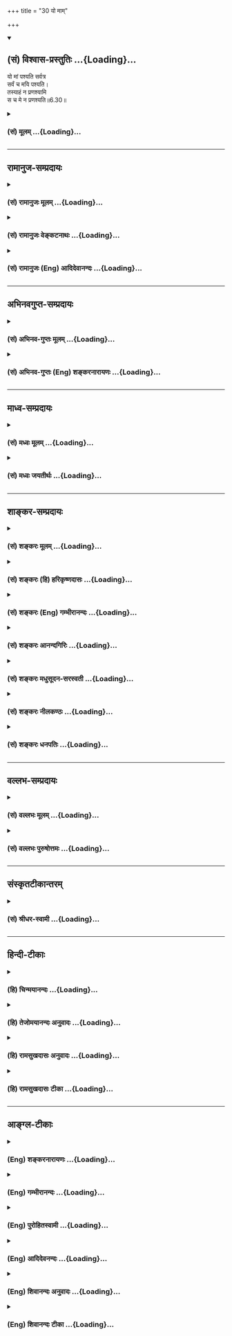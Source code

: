 +++
title = "30 यो माम्"

+++
<div class="js_include" newlevelforh1="2" title="(सं) विश्वास-प्रस्तुतिः" unfilled url="/mahAbhAratam/shlokashaH/06-bhIShma-parva/03-bhagavad-gItA-parva/saMskRtam/vishvAsa-prastutiH/06_Atma-saMyama-yogaH_a/30_yo_mAm.md">
<details open><summary><h2>(सं) विश्वास-प्रस्तुतिः ...{Loading}...</h2></summary>

यो मां पश्यति सर्वत्र  
सर्वं च मयि पश्यति।  
तस्याहं न प्रणश्यामि  
स च मे न प्रणश्यति॥6.30॥
</details>
</div>
<div class="js_include collapsed" newlevelforh1="3" title="(सं) मूलम्" unfilled url="/mahAbhAratam/shlokashaH/06-bhIShma-parva/03-bhagavad-gItA-parva/saMskRtam/mUlam/06_Atma-saMyama-yogaH_a/30_yo_mAm.md">
<details><summary><h3>(सं) मूलम् ...{Loading}...</h3></summary>

यो मां पश्यति सर्वत्र सर्वं च मयि पश्यति।  
तस्याहं न प्रणश्यामि स च मे न प्रणश्यति।।6.30।।
</details>
</div>


_________________
## रामानुज-सम्प्रदायः
<div class="js_include collapsed" newlevelforh1="3" title="(सं) रामानुजः मूलम्" unfilled url="/mahAbhAratam/shlokashaH/06-bhIShma-parva/03-bhagavad-gItA-parva/saMskRtam/rAmAnujaH/mUlam/06_Atma-saMyama-yogaH_a/30_yo_mAm.md">
<details><summary><h3>(सं) रामानुजः मूलम् ...{Loading}...</h3></summary>

।।6.30।। ततो विपाकदशाम् आपन्नो मम साधर्म्यम् उपागतःनिरञ्जनः परमं
साम्यमुपैति (मु॰ उ॰ 3।1।3) इत्युच्यमानं सर्वस्य आत्मवस्तुनो
विधूतपुण्यपापस्य स्वरूपेण अवस्थितस्य मत्साम्यं पश्यन् **यः सर्वत्र**
आत्मवस्तुनि **मां पश्यति सर्वम्** आत्मवस्तु **च मयि पश्यति**
अन्योन्यसाम्याद् अन्यतरदर्शनेन अन्यतरद् अपि ईदृशम् इति पश्यति **तस्य**
स्वात्मस्वरूपं पश्यतः **अहं** तत्साम्यात् **न प्रणश्यामि** न अदर्शनम्
उपयामि मम अपि मां पश्यतः मत्साम्यात् स्वात्मानं मत्समम् अवलोकयन् **स** न
अदर्शनम् उपयाति। ततो विपाकदशाम् आह

</details>
</div>
<div class="js_include collapsed" newlevelforh1="3" title="(सं) रामानुजः वेङ्कटनाथः" unfilled url="/mahAbhAratam/shlokashaH/06-bhIShma-parva/03-bhagavad-gItA-parva/saMskRtam/rAmAnujaH/venkaTanAthaH/06_Atma-saMyama-yogaH_a/30_yo_mAm.md">
<details><summary><h3>(सं) रामानुजः वेङ्कटनाथः ...{Loading}...</h3></summary>

6.3031 इति विशेषनिर्देशायुक्ते श्लोकद्वये प्रतिपादयितुमुचितत्वात्अस्य
परमात्मविषयत्वेयो माम् इति श्लोकद्वयेन मात्रया पौनरुक्त्यं च
स्यात्। योऽयं योगः 6।33 इत्येतदनुवादे च साम्यमात्रमेवोच्यते न तु
परस्पराधाराधेयभावः। प्रागपिविद्याविनय 5।18 इत्यादौ साम्यमात्रमेवोक्तम्।
अतोऽत्र जीवानां परस्परसाम्यमेव विवक्षितमिति।  
  
।।6.30।। एवं देवमनुष्यादिप्रकृतिपरिणामविशेषरूपभेदनिरसने
ज्ञानद्रव्यतयैकरूपत्वानुसन्धानमुक्तम् अथ तस्यैव
देवादिभेदहेतुभूतपुण्यपापतारतम्यविधूननेन परमात्मना
परमसाम्यानुसन्धानमुच्यते यो मां इति। अस्यापि श्लोकस्य साम्यविषयत्वे
हेतुः प्रागेवोक्तः। ततोऽपि विपाकदशापन्नः प्रथमदशातोऽधिकां विपाकदशां
प्राप्त इत्यर्थः। जीवात्मनां परमात्मनश्च साधर्म्यं स्मारयति मम
साधर्म्यमिति। उपागतः बुद्ध्या प्राप्त इत्यर्थः। नह्यसाविदानीं मुक्तः
पुण्यपापविधूननेन साम्यप्रतिपादनाय निरञ्जनः इति श्रुतिरुपात्ता। तदा
विद्वान् पुण्यपापे विधूय निरञ्जनः परमं साम्यमुपैति मुं.उ.3।1।3 इति हि
सायो मां पश्यति इत्यनुवादः तत्सिद्धौ हि भवति। सा कुतः इति शङ्कायां
साम्यं तावदुपात्तश्रुत्यादिसिद्धम्। तदनुसन्धानं च विहितम् ततश्च
तदनुवादोऽप्युपपन्न इति ज्ञापनायमत्साम्यं पश्यन् यः सर्वत्रात्मवस्तुनि
मां पश्यतीत्यवान्तरवचनव्यक्तिभेदो दर्शितः। परमात्मनः सर्वव्यापितया
सर्वेषां परमात्मनिष्ठतया च प्रतीतिर्ह्यत्र स्वरसतो जायते तच्चात्र
प्रकरणादिवशादनुचितम्। ततश्च साम्यदर्शनमेव विवक्षितमिति वाच्यम्
तदप्ययुक्तम् स्वात्मानुसन्धानस्वरूपयोगविपाके परमात्मनोन्येषां च
स्फुरणाभावादिति पूर्ववच्छङ्कायामाह अन्योन्येति। अन्यतरर्शनेनान्यतरदपीति
एकव्यक्तिदर्शनेन व्यक्त्यन्तरमपीत्यर्थः। तस्याहं इत्यादौ न
तावत्प्रध्वंसनिषेधः क्रियते नित्यतया
बहुप्रमाणप्रतिपादितयोर्जीवेश्वरयोरिदानीमनित्यत्वशङ्काभावात्तस्य न
प्रणश्यामि इत्यादिपरस्परप्रतियोगिनिर्देशानुपपत्तेश्च। न हि किञ्चिदपि
वस्तु किञ्चित्प्रत्यनष्टं किञ्चित्प्रति च नष्टं भवति। अतोऽसावदर्शनविषय
एवात्र नाशशब्दः। नशिधातोश्च अदर्शनार्थत्वं धातुपाठपठितम्। ततश्च न
प्रणश्यामीति कोऽर्थः नाशदर्शनमुपयामीति तदेतद्दर्शयति तस्येत्यादिना।
तादृशत्वानुसन्धानस्याभावो निषिध्यत इति भावः। स च मे न प्रणश्यति
इत्येतद्दृष्टान्तार्थं साम्यस्य सर्वज्ञबुद्धिविषयतया प्रामाणिकत्वार्थं
पूर्ववच्छङ्कापरिहारार्थं चेत्यभिप्रायेणाह ममापीति। सर्वसाक्षात्कारिणोऽपि
मम स्वरूपानुसन्धानांशेऽपि तत्साम्यात्तत्स्वरूपमप्यनुसंहितं भवति
हीत्यर्थः। स इत्यनेन तदवस्थस्य मुक्तप्रायत्वं विवक्षितमिति व्यञ्जयितुमाह
मत्साम्यात्स्यात्मानं मत्सममवलोकयन्निति।  
  

</details>
</div>
<div class="js_include collapsed" newlevelforh1="3" title="(सं) रामानुजः (Eng) आदिदेवानन्दः" unfilled url="/mahAbhAratam/shlokashaH/06-bhIShma-parva/03-bhagavad-gItA-parva/saMskRtam/rAmAnujaH/english/AdidevAnandaH/06_Atma-saMyama-yogaH_a/30_yo_mAm.md">
<details><summary><h3>(सं) रामानुजः (Eng) आदिदेवानन्दः ...{Loading}...</h3></summary>

6.30 (ii) He who, having reached the highest stage of maturity, views similarity of nature with Me, i.e., sees similarity of all selves to Myself when They are freed from good and evil and when they remain in Their own essence, as declared in the Sruti, 'Stainless he attains supreme degree of eality' (Mun. U., 3.1.3); and 'sees Me in all selves and sees all selves in Me.' That is, on viewing one of Them (selves),
one views another also to be the same, because of their similarity to one another. To him who perceives the nature of his own self, I am not lost on account of My similarity to him i.e., I do not become invisible to him. He (the Yogin) viewing his own self as similar to Me, always remains within My sight when I am viewing Myself, because of similarity of his self with Me. Sri Krsna describes a still more mature steps (of Yoga):

</details>
</div>


_________________
## अभिनवगुप्त-सम्प्रदायः
<div class="js_include collapsed" newlevelforh1="3" title="(सं) अभिनव-गुप्तः मूलम्" unfilled url="/mahAbhAratam/shlokashaH/06-bhIShma-parva/03-bhagavad-gItA-parva/saMskRtam/abhinava-guptaH/mUlam/06_Atma-saMyama-yogaH_a/30_yo_mAm.md">
<details><summary><h3>(सं) अभिनव-गुप्तः मूलम् ...{Loading}...</h3></summary>

।।6.30।। एष एवार्थः स्पष्टीक्रियते +++(K omits this sentence )+++ यो मामिति।
प्रणाशः अकार्यकारित्वात् +++(S कारकत्वात्)+++। तथाहि परमात्मनः सर्वगतं रूपं यो
न पश्यति तस्य परमात्मा पलायितः स्वरूपप्रकटीकाराभावात्। यच्चेदं +++(N
यश्चेदम्)+++ वस्तुजातं तत् तद्भासनात्मनि परमात्मनि +++(omits परमात्मनि)+++
निर्विष्टं भाति +++(SK विनिविष्टं भाति ( K भवति)+++ तथाविधं यो न पश्यति स
परमात्मस्वरूपात् प्रणष्टः तद्व्यतिरेके सति अनिर्भासनात्। यस्तु सर्वगतं
मां पश्यति तस्याहं न प्रणष्टः स्वरूपेण भासनात्। भावांश्च मयि पश्यति तत्
तेषां भासनोपपत्तौ द्रष्टृतायां परिपूर्णायां स न प्रणष्टः परमात्मनः।

</details>
</div>
<div class="js_include collapsed" newlevelforh1="3" title="(सं) अभिनव-गुप्तः (Eng) शङ्करनारायणः" unfilled url="/mahAbhAratam/shlokashaH/06-bhIShma-parva/03-bhagavad-gItA-parva/saMskRtam/abhinava-guptaH/english/shankaranArAyaNaH/06_Atma-saMyama-yogaH_a/30_yo_mAm.md">
<details><summary><h3>(सं) अभिनव-गुप्तः (Eng) शङ्करनारायणः ...{Loading}...</h3></summary>

6.30 Yo Mam etc. Loss : i.e., on account of serving no purpose \[on the
part of a thing\]. For example : He who does not see the all-pervasive
nature of the Supreme Self, from him the Supreme Self has fled away,
because It does not reveal Its own nature. Further, this aggregate of
objects, which is being perceived, remains settled down in the Supreme
Self, which is the very nature of their illumination (being known). Now,
whosoever fails to veiw the object as such, he gets lost from the naute
of that Supreme Self. For, nothing shines without It. On the other hand,
he who finds Me (the Supreme Consciousness) as immanent in all - for him
I am not lost; because I appear \[to him\] in my own nature. \[Again\],
when he perceives objects in Me-when his perceiverhood is complete on
account of the possibility of illumination and manifestation of these
objects due to This - then he is not lost for the Supreme Self.

</details>
</div>


_________________
## माध्व-सम्प्रदायः
<div class="js_include collapsed" newlevelforh1="3" title="(सं) मध्वः मूलम्" unfilled url="/mahAbhAratam/shlokashaH/06-bhIShma-parva/03-bhagavad-gItA-parva/saMskRtam/madhvaH/mUlam/06_Atma-saMyama-yogaH_a/30_yo_mAm.md">
<details><summary><h3>(सं) मध्वः मूलम् ...{Loading}...</h3></summary>

।।6.30।। फलमाह यो मामिति। तस्याहं न प्रणश्यामीति सर्वदा योगक्षेमवहः
स्यामित्यर्थः। स च मे न प्रणश्यति सर्वदा मद्भक्तो भवति। सत्यपि
स्वामिन्यरक्षत्यनाथः एवं भृत्येऽप्यभजत्यभृत्य इति हि प्रसिद्धिः। उक्तं
चसर्वदा सर्वभूतेषु समं मां यः प्रपश्यति। अचला तस्य भक्तिः
स्याद्योगक्षेमं वहाम्यहम् (৷৷.वहोऽस्म्यम्) इति गारुडे।

</details>
</div>
<div class="js_include collapsed" newlevelforh1="3" title="(सं) मध्वः जयतीर्थः" unfilled url="/mahAbhAratam/shlokashaH/06-bhIShma-parva/03-bhagavad-gItA-parva/saMskRtam/madhvaH/jayatIrthaH/06_Atma-saMyama-yogaH_a/30_yo_mAm.md">
<details><summary><h3>(सं) मध्वः जयतीर्थः ...{Loading}...</h3></summary>

।।6.30।। किञ्चैतदर्थानुवादेन फलप्रतिपादकं उत्तरवाक्यमप्यस्य भगवद्विषयत्वं
ज्ञापयतीति भावेनाह **फलमि**ति। अस्य ध्यान विशेषस्येति शेषः। ननु
भगवांस्तद्ध्यायी च सर्वान्प्रति नित्यौ तत्कथमेतत् इत्यत आह **तस्ये**ति।
कथमयमर्थो लभ्यते इत्यत आह **सत्यपी**ति। अविद्यमाननाथोऽयमिति भृत्ये
प्रसिद्धिः एवं सत्यपि भृत्येऽभजत्यविद्यमानभृत्योऽयमिति स्वामिनि
प्रसिद्धिः। एतदुक्तं भवतिविद्यमानस्यापि
स्वयोग्यव्यापाराकरणसादृश्यादुपचारेणाविद्यमानता। प्रकृते तु
तथात्वाभावात्न प्रणश्यामि इत्यादिरूढोपचारश्चायम्। अतो न
प्रयोजनान्वेषणमिति। अत्र पुराणसम्मतिमाह **उक्तं चे**ति।

</details>
</div>


_________________
## शाङ्कर-सम्प्रदायः
<div class="js_include collapsed" newlevelforh1="3" title="(सं) शङ्करः मूलम्" unfilled url="/mahAbhAratam/shlokashaH/06-bhIShma-parva/03-bhagavad-gItA-parva/saMskRtam/shankaraH/mUlam/06_Atma-saMyama-yogaH_a/30_yo_mAm.md">
<details><summary><h3>(सं) शङ्करः मूलम् ...{Loading}...</h3></summary>

।।6.30।। **यो मां पश्यति** वासुदेवं सर्वस्य आत्मानं **सर्वत्र** सर्वेषु
भूतेषु **सर्वं च** ब्रह्मादिभूतजातं **मयि** सर्वात्मनि **पश्यति तस्य**
एवं आत्मैकत्वदर्शिनः अहम् ईश्वरो न **प्रणश्यामि** न परोक्षतां गमिष्यामि।
**स च मे न प्रणश्यति** स च विद्वान् मम वासुदेवस्य न प्रणश्यति न परोक्षो
भवति तस्य च मम च एकात्मकत्वात् स्वात्मा हि नाम आत्मनः प्रिय एव भवति
यस्माच्च अहमेव सर्वात्मैकत्वदर्शी।। इत्येतत् पूर्वश्लोकार्थं
सम्यग्दर्शनमनूद्य तत्फलं मोक्षः अभिधीयते

</details>
</div>
<div class="js_include collapsed" newlevelforh1="3" title="(सं) शङ्करः (हि) हरिकृष्णदासः" unfilled url="/mahAbhAratam/shlokashaH/06-bhIShma-parva/03-bhagavad-gItA-parva/saMskRtam/shankaraH/hindI/harikRShNadAsaH/06_Atma-saMyama-yogaH_a/30_yo_mAm.md">
<details><summary><h3>(सं) शङ्करः (हि) हरिकृष्णदासः ...{Loading}...</h3></summary>

।।6.30।। इस आत्माकी एकताके दर्शनका फल कहा जाता है जो सबके आत्मा मुझ
वासुदेवको सब जगह अर्थात् सब भूतोंमें ( व्यापक ) देखता है और ब्रह्मा आदि
समस्त प्राणियोंको मुझ सर्वात्मा ( परमेश्वर ) में देखता है इस प्रकार
आत्माकी एकताको देखनेवाले उस ज्ञानीके लिये मैं ईश्वर कभी अदृश्य नहीं होता
अर्थात् कभी अप्रत्यक्ष नहीं होता और वह ज्ञानी भी कभी मुझ वासुदेवसे
अदृश्य परोक्ष नहीं होता क्योंकि उसका और मेरा स्वरूप एक ही है। निःसंदेह
अपना आत्मा अपना प्रिय ही होता है और जो सर्वात्मभावसे एकताको देखनेवाला है
वह मैं ही हूँ।

</details>
</div>
<div class="js_include collapsed" newlevelforh1="3" title="(सं) शङ्करः (Eng) गम्भीरानन्दः" unfilled url="/mahAbhAratam/shlokashaH/06-bhIShma-parva/03-bhagavad-gItA-parva/saMskRtam/shankaraH/english/gambhIrAnandaH/06_Atma-saMyama-yogaH_a/30_yo_mAm.md">
<details><summary><h3>(सं) शङ्करः (Eng) गम्भीरानन्दः ...{Loading}...</h3></summary>

6.30 Yah, one who; pasyati, sees; mam, Me, Vasudeva, who am the Self of
all; sarvatra, in all things; ca, and; sees sarvam, all things, all
created things, beginning from Brahma; mayi, in Me who am the Self of
all;-aham, I who am God; na pranasyami, do not go out; tasya,of his
vision-of one who has thus realized the unity of the Self; ca sah, and
he also; na pranasyati, is not lost; me, to My vision. That man of
realization does not get lost to Me, to Vasudeva, because of the
indentity between him and Me, for that which is called one's own Self is
surely dear to one, and since it is I alone who am the seer of the unity
of the Self in all.

</details>
</div>
<div class="js_include collapsed" newlevelforh1="3" title="(सं) शङ्करः आनन्दगिरिः" unfilled url="/mahAbhAratam/shlokashaH/06-bhIShma-parva/03-bhagavad-gItA-parva/saMskRtam/shankaraH/AnandagiriH/06_Atma-saMyama-yogaH_a/30_yo_mAm.md">
<details><summary><h3>(सं) शङ्करः आनन्दगिरिः ...{Loading}...</h3></summary>

।।6.30।। उक्तस्यैकत्वज्ञानस्य फलविकल्पत्वशङ्कां शिथिलयति **एतस्येति।**
तत्रैकत्वदर्शनमनुवदति **यो** **मामिति।** तत्फलमिदानीमुपन्यस्यति
**तस्येति।** ज्ञानानुवादभागं विभजते **यो मामिति।** तत्फलोक्तिभागं
व्याचष्टे **तस्यैवमिति।** अनेकत्वदर्शिनोऽपीश्वरो नित्यत्वान्न
प्रणश्यतीत्याशङ्क्याह **नेति।** अहं परमानन्दो न तं प्रति
परोक्षीभवामीत्यर्थः। स चेत्यादि व्याचष्टे **विद्वानिति।**
विद्वानिवाविद्वानपीश्वरस्य न नश्यतीत्याशङ्क्योक्तं **नेत्यादिना।**
अविदुषश्च स्वरूपेण सतोऽपि व्यवहितत्वादविद्यया नष्टप्रायतेत्यर्थः।
ईश्वरस्य विदुषस्च परस्परमपरोक्षत्वे हेतुमाह **तस्य चेति।** आत्मैकत्वेऽपि
कथं मिथोऽपरोक्षत्वं तत्राह **स्वात्मेति।** विद्वदीश्वरयोरेकत्वानुवादेन
विद्याफलं विवृणोति **यस्माच्चेति।** तस्मादेकत्वदर्शनार्थं प्रयतितव्यमिति
शेषः।

</details>
</div>
<div class="js_include collapsed" newlevelforh1="3" title="(सं) शङ्करः मधुसूदन-सरस्वती" unfilled url="/mahAbhAratam/shlokashaH/06-bhIShma-parva/03-bhagavad-gItA-parva/saMskRtam/shankaraH/madhusUdana-sarasvatI/06_Atma-saMyama-yogaH_a/30_yo_mAm.md">
<details><summary><h3>(सं) शङ्करः मधुसूदन-सरस्वती ...{Loading}...</h3></summary>

।।6.30।। एवं शुद्धं त्वंपदार्थं निरूप्य शुद्धं तत्पदार्थं निरूपयति यो
योगी मामीश्वरं तत्पदार्थमशेषप्रपञ्चकारणमायौपाधिकमुपाधिविवेकेन सर्वत्र
प्रपञ्चे सद्रूपेण स्फुरणरूपेण चानुस्यूतं सर्वोपाधिविनिर्मुक्तं
परमार्थसत्यमानन्दघनमनन्तं पश्यति योगजेन प्रत्यक्षेणापरोक्षीकरोति तथा
सर्वं च प्रपञ्चजातं मायया मय्यारोपितं मद्भिन्नतया मृषात्वेनैव पश्यति
तस्यैवंविवेकदर्शिनोऽहं तत्पदार्थों भगवान्न प्रणश्यामि ईश्वरः
कश्चिन्मद्भिन्नोऽस्तीति परोक्षज्ञानविषयो न भवामि किंतु
योगजापरोक्षज्ञानविषयो भवामि। यद्यपि वाक्यजापरोक्षज्ञानविषयत्वं
त्वंपदार्थाभेदेनैव तथापि केवलस्यापि तत्पदार्थस्य
योगजापरोक्षज्ञानविषयत्वमुपपद्यत एव। एवं योगजेन प्रत्यक्षेण
मामपरोक्षीकुर्वन् स च मे न प्रणश्यति परोक्षो न भवति। स्वात्मा हि मम स
विद्वानतिप्रियत्वात्सर्वदा मदपरोक्षज्ञानगोचरो भवतिये यथा मां प्रपद्यन्ते
तांस्तथैव भजाम्यहम् इत्युक्तेः। तथैव शरशय्यास्थभीष्मध्यानस्य युधिष्ठिरं
प्रति भगवतोक्तेः। अविद्वांस्तु स्वात्मानमपि सन्तं भगवन्तं न पश्यति अतो
भगवान् पश्यन्नपि तं न पश्यति। स एनमविदितो न भुनक्ति इति श्रुतेः।
विद्वांस्तु सदैव संनिहितो भगवतोऽनुग्रहभाजनमित्यर्थः।

</details>
</div>
<div class="js_include collapsed" newlevelforh1="3" title="(सं) शङ्करः नीलकण्ठः" unfilled url="/mahAbhAratam/shlokashaH/06-bhIShma-parva/03-bhagavad-gItA-parva/saMskRtam/shankaraH/nIlakaNThaH/06_Atma-saMyama-yogaH_a/30_yo_mAm.md">
<details><summary><h3>(सं) शङ्करः नीलकण्ठः ...{Loading}...</h3></summary>

।।6.30।। अस्यात्मैकत्वदर्शनस्यापि फलमाह **यो मामिति।** सर्वत्रास्मच्छब्दः
प्रत्यगात्मपरः। यो योगी आत्मानं सर्वत्र पश्यति सर्वं चात्मनि पश्यति तस्य
योगिनो ज्ञात आत्मा न प्रणश्यति अदर्शनं न गच्छति। ज्ञात आत्मा न
पुनस्तिरोभवति। सकृन्नष्टस्य मूलाज्ञानस्य बीजाभावेन
पुनरुदयासंभवादित्यर्थः। ननु कार्यकारणसंघाताभिमानिना
शुक्तिरूप्यवद्ब्रह्मण्यध्यस्तेन तदभिमानत्यागपूर्वकं ज्ञातं
स्वाधिष्ठानभूतं ब्रह्म मा तिरोधायि बुद्धेस्तत्त्वपक्षपातित्वात्
ब्रह्मदृष्ट्या तु मुक्तजीवस्य निरन्वयोच्छेदो भवतीत्याशङ्क्याह **स च मे न
प्रणश्यतीति।** स च विद्वान्मे मम न प्रणश्यति न तिरोभवति मदभिन्नत्वात्।
भवेदेतदेवं यदि जीवो मय्यध्यस्तो वा मम विकारो वा भवेत्तदा निरन्वयोच्छेदं
प्राप्नुयात्। अहमेव तु सः। तत्त्वमसिअहं ब्रह्मास्मिअयमात्मा ब्रह्म
इत्यादिशास्त्रात्। तस्माद्युक्तमुक्तं स च मे न प्रणश्यतीति।

</details>
</div>
<div class="js_include collapsed" newlevelforh1="3" title="(सं) शङ्करः धनपतिः" unfilled url="/mahAbhAratam/shlokashaH/06-bhIShma-parva/03-bhagavad-gItA-parva/saMskRtam/shankaraH/dhanapatiH/06_Atma-saMyama-yogaH_a/30_yo_mAm.md">
<details><summary><h3>(सं) शङ्करः धनपतिः ...{Loading}...</h3></summary>

।।6.30।। एकत्वदर्शनस्य फलमाह य इति। यो मां वासुदेवं प्रत्यगभिन्नं सर्वत्र
तस्मन्नधिष्ठानरुपं पश्यत्यपरोक्षीकरोति स सर्वं च ब्रह्मादिभूतजातं मयि
प्रत्यगभिन्ने वासुदेवे कल्पितं पश्यति तस्य ब्रह्मात्मैक्यसाक्षात्कारवतः।
अहं प्रत्यगभिन्नपरमात्मा न प्रणश्यामि अदृश्यः परोक्षो न भवामि। स च
विद्वानात्मैकत्वदर्शी मम प्रत्यगभिन्नस्य वासुदेवस्य न प्रणश्यति परोक्षो
न भवति। यद्यपि विद्वानिवाविद्वानपि ईश्वरस्य न प्रणश्यति
तथाप्यविदुशोऽविद्यया व्यवहितत्वात्परोक्षप्रायता। यत्तु एवं शुद्धं
त्वंपदार्थे निरुप्य शुद्धं तत्पदार्थं निरुपयति। यो योगी मामीश्वरं
तत्पदार्थ्रपञ्चकारणं मायोपाधिविवेकेन सर्वत्र प्रपञ्चे सद्रूपेण
स्फुरणरुपेण चानुस्यूतं सर्वोपाधिविनिर्मुक्तं परमार्थसत्यमानन्दघनमनन्तं
पश्यति योगजेन प्रत्यक्षेणापरोक्षीकरोति तथा सर्वप्रपञ्चजाते मायया
मय्योरोपितं मद्भिन्नतया मृषात्वेनैव पश्यति तस्यैव विवेकदर्शिनः अहं
तत्पदार्थो भगवान्न प्रणशयामि ईश्वरः कश्चिन्मदभिन्नोऽस्तीति
परोक्षज्ञानविषयो न भवामि कुंतु योगजापरोक्षज्ञानविषयो भवामि। यद्यपि
वाक्यजापरोक्षज्ञानविषयत्वं पदार्थाभेदेनैव तथापि केवलस्यापि तत्पदार्थस्य
योगजापरोक्षज्ञानविषयत्वमुपपद्यत एव। योगजेन प्रत्यक्षेण
मामपरोक्षीकुर्वन्स च मे न प्रणश्यति परोक्षो न भवति। स्वात्मा हि मम स
विद्वानिति प्रियत्वात्सर्वदा मदपरोक्षज्ञानगोचरो भवति। ये ता मां
प्रपद्यन्ते तांस्तथैव भजाम्यहम् इत्त्युक्तेरिति केचित्। तत्र
मूलतद्भाष्यस्वव्याख्यानविरुद्धापातनिकातं त्वौपनिषदं पुरुषं
पृच्छामिनावेदविन्मनुते तं बृहन्तम् इत्यादिश्रुतिविरुद्धा।
योगजाखण्डापरोक्षज्ञानकल्पना न नादर्तव्या। तस्यैत्यादेः संकोचकपदाद्यभावेन
कदाप्यहं तस्य परोक्षी न भवामीत्यर्थं विहाय कदाचित्समाध्यादिकारे
योगजप्रत्यक्षेणेति कल्पनाया अयोगाच्चेति दिक्।

</details>
</div>


_________________
## वल्लभ-सम्प्रदायः
<div class="js_include collapsed" newlevelforh1="3" title="(सं) वल्लभः मूलम्" unfilled url="/mahAbhAratam/shlokashaH/06-bhIShma-parva/03-bhagavad-gItA-parva/saMskRtam/vallabhaH/mUlam/06_Atma-saMyama-yogaH_a/30_yo_mAm.md">
<details><summary><h3>(सं) वल्लभः मूलम् ...{Loading}...</h3></summary>

।।6.29 6.30।। एतादृशस्य योगिनो ब्रह्मसुखाविर्भावो वामदेववत्सर्वात्मभावे
भवतीत्याह। गुह्यः असम्प्रज्ञातसमाधिर्द्विविधः अक्षरब्रह्मविषयको
भगवद्विषयकश्च तत्र पूर्वस्य फलमाह भगवान् सर्वभूतस्थमिति।
सर्वभूतस्थितमात्मानं पश्यति सर्वभूतानि च स्वात्मनि अवस्थानेन
कार्यकारणवस्त्वैक्यमर्शनेन वा पश्यति तथा चानन्दांशाविर्भावे
भगवदात्मकत्वेन तस्य व्यापकत्वं प्रकटीभवतीत्यर्थः। द्वितीयस्याह ततोऽपि
गुह्यतरम्। वासुदेवं मां योगजधर्मेण पश्यति सर्वभूतानि स्वं च
मय्यवस्थानेनाभेदेन च पश्यति ऐतदात्म्यमिदं सर्वं छा.उ.अ.6खं.816वासुदेवः
सर्वं 7।19अखण्डं कृष्णवत्सर्वं स आत्मा तत्त्वमसि छा.उ.अ.6खं.816योऽसौ
सोऽहं योऽहं सोऽसौ इति श्रुतिस्मृतिवाक्यात्। तत्राभेदोपासना तामसी
काचित्तान्त्रिकीत्यग्रे वक्ष्यतिएकत्वेन पृथक्त्वेन 9।15 इत्यादौ। अतस्ततो
विभिद्याह तस्याहं न प्रणश्यामीति नादृश्यो भवामीत्याह। स ममादृश्यो न भवति
आनन्दाविर्भावरूपेण चतुर्भुजादिरूपो भूत्वा प्रत्यक्षं कृपादृष्टया
तमनुगृह्णामीत्यर्थः।

</details>
</div>
<div class="js_include collapsed" newlevelforh1="3" title="(सं) वल्लभः पुरुषोत्तमः" unfilled url="/mahAbhAratam/shlokashaH/06-bhIShma-parva/03-bhagavad-gItA-parva/saMskRtam/vallabhaH/puruShottamaH/06_Atma-saMyama-yogaH_a/30_yo_mAm.md">
<details><summary><h3>(सं) वल्लभः पुरुषोत्तमः ...{Loading}...</h3></summary>

  
  
।।6.30।। एवं स्वरूपज्ञानफलमाह यो मामिति। यः सर्वत्र जीवेषु वियोगावस्थायां
मां पश्यति संयोगावस्थायां मयि सर्वं पश्यति तस्याहं न प्रणश्यामि न
कदाचिदपि वियुक्तो भवामि। स च मे मत्तः न प्रणश्यति न वियुक्तो
भवतीत्यर्थः।  
  

</details>
</div>


_________________
## संस्कृतटीकान्तरम्
<div class="js_include collapsed" newlevelforh1="3" title="(सं) श्रीधर-स्वामी" unfilled url="/mahAbhAratam/shlokashaH/06-bhIShma-parva/03-bhagavad-gItA-parva/saMskRtam/shrIdhara-svAmI/06_Atma-saMyama-yogaH_a/30_yo_mAm.md">
<details><summary><h3>(सं) श्रीधर-स्वामी ...{Loading}...</h3></summary>

।।6.30।। एवंभूतात्मज्ञानस्य सर्वभूतात्मतया मदुपासनं मुख्यं कारणमित्याह
**य इति।** मां परमेश्वरं सर्वत्र भूतमात्रे यः पश्यति सर्वं च
प्राणिमात्रं मयि यः पश्यति तस्याहं न प्रणश्याम्यदृश्यो न भवामि स च
ममादृश्यो न भवति। प्रत्यक्षो भूत्वा कृपादृष्ट्या तं
विलोक्यानुगृह्णामीत्यर्थः।

</details>
</div>


_________________
## हिन्दी-टीकाः
<div class="js_include collapsed" newlevelforh1="3" title="(हि) चिन्मयानन्दः" unfilled url="/mahAbhAratam/shlokashaH/06-bhIShma-parva/03-bhagavad-gItA-parva/hindI/chinmayAnandaH/06_Atma-saMyama-yogaH_a/30_yo_mAm.md">
<details><summary><h3>(हि) चिन्मयानन्दः ...{Loading}...</h3></summary>

।।6.30।। पहले यह कहा गया था कि ब्रह्मसंस्पर्श से योगी अत्यन्त सुख
प्राप्त करता है। ब्रह्मसंस्पर्श से तात्पर्य आत्मा और ब्रह्म के एकत्व से
है जो उपनिषदों का प्रतिपाद्य विषय है। इस ज्ञान को स्वयं भगवान् ही यहाँ
स्पष्ट दर्शा रहे हैं। आत्मज्ञानी पुरुष सर्वत्र आत्मा का अनुभव करता है। जो
मुझे सबमें और सब को मुझमें देखता है अन्य स्थानों के समान ही यहाँ
प्रयुक्त मैं शब्द का अर्थ आत्मा है न कि देवकीपुत्र कृष्ण। इस व्याख्या के
प्रकाश में जो पुरुष पूर्व श्लोक के साथ इस श्लोक को पढ़ेगा उसे प्रसिद्ध
ईशावास्योपनिषद् की इस घोषणा का गूढ़ अर्थ स्पष्ट हो जायेगा । वह मुझसे
वियुक्त नहीं होता बुद्धि से अतीत आत्मा का अनुभव उससे भिन्न रहकर नहीं
होता वरन् जीव पाता है कि वह स्वयं आत्मस्वरूप (शिवोऽहम्) है।
स्वप्नद्रष्टा पुरुष जागने पर स्वयं जाग्रत् पुरुष बन जाता है वह जाग्रत्
पुरुष को उससे भिन्न रहकर कभी नहीं जान सकता। और न मैं उससे वियुक्त होता
हूँ द्वैतवादी लोग अपने जीवभाव और देहात्मभाव की दृढ़ता के कारण इस अद्वैत
स्वरूप को स्वीकार नहीं कर पाते । जिस स्पष्टता से यहाँ जीव के दिव्य
स्वरूप की घोषणा की गयी है उसे और अधिक स्पष्ट नहीं किया जा सकता। भगवान्
श्रीकृष्ण यहाँ किसी भी प्रकार से इस तथ्य को गूढ़ और गोपन नहीं रखना चाहते
कि अनात्म उपाधियों से तादात्म्य को त्यागने पर योगी स्वयं परमात्मस्वरूप
बन जाता है। हो सकता है कि किन्हींकिन्हीं लोगों के लिए यह सत्य चौंका देने
वाला हो तथापि है तो वह सत्य ही। जिन्हें इसे स्वीकार करने में संकोच होता
हो वे अपने जीव भाव को ही दृढ़ बनाये रख सकते हैं। परन्तु भारत में गुरुओं
की परम्परा ने तथा विश्व के अन्य अनुभवी सन्तों ने इसी सत्य की पुष्टि की
है कि एक व्यक्ति के हृदय में स्थित आत्मा ही सर्वत्र नामरूपों में स्थित
है। वर्तमान दशा में हम अपने आप से ही दूर हो चुके हैं अहंकार एक राजद्रोही
है जिसने आत्मसाम्राज्य से स्वयं का निष्कासन कर लिया है। आत्मप्राप्ति पर
अहंकार उसमें पूर्णतया विलीन हो जाता है। स्वप्नद्रष्टा के जागने पर वह
जाग्रत् पुरुष से भिन्न नहीं रह सकता। भगवान् यहाँ कहते हैं कि साधक और मैं
एक दूसरे से कभी वियुक्त नहीं होते। वास्तव में यदि हम यह समझ लेते हैं कि
आत्मविस्मृति के कारण परमात्मा जीवभाव को प्राप्त सा हुआ है तो यह भी
स्पष्ट हो जायेगा कि आत्मज्ञान के द्वारा जीव पुन परमात्मस्वरूप को प्राप्त
हो सकता है। जैसे एक अभिनेता रंगमंच पर भिक्षुक का अभिनय करते हुए भी
वास्तव में भिक्षुक नहीं बन जाता और नाटक की समाप्ति पर भिक्षुक के वेष को
त्यागकर पुन स्वरूप को प्राप्त हो जाता है वैसे ही आत्मज्ञान के विषय में
भी जीव का ब्रह्मरूप होना है। वेदान्त की यह साहसिक घोषणा समझनी कठिन नहीं
है परन्तु सामान्य अज्ञानी जन इससे स्तब्ध होकर रह जाते हैं और अपने दोषों
के कारण इस सत्य को स्वीकार नहीं कर पाते। उनमें इतना साहस और विश्वास नहीं
कि वे दिव्य जीवन जीने का उत्तरदायित्व अपने ऊपर ले सकें। इस श्लोक में
भगवान् का कथन परमार्थ सत्य के स्वरूप के संबंध में उपनिषदों के निष्कर्ष
के विषय में रंचमात्र भी सन्देह नहीं रहने देता। पूर्व श्लोक में कथित
सम्यक् दर्शन को पुन बताकर कहते हैं

</details>
</div>
<div class="js_include collapsed" newlevelforh1="3" title="(हि) तेजोमयानन्दः अनुवादः" unfilled url="/mahAbhAratam/shlokashaH/06-bhIShma-parva/03-bhagavad-gItA-parva/hindI/tejomayAnandaH/anuvAdaH/06_Atma-saMyama-yogaH_a/30_yo_mAm.md">
<details><summary><h3>(हि) तेजोमयानन्दः अनुवादः ...{Loading}...</h3></summary>

।।6.30।। जो पुरुष मुझे सर्वत्र देखता है और सबको मुझमें देखता है, उसके
लिए मैं नष्ट नहीं होता (अर्थात् उसके लिए मैं दूर नहीं होता) और वह मुझसे
वियुक्त नहीं होता।।

</details>
</div>
<div class="js_include collapsed" newlevelforh1="3" title="(हि) रामसुखदासः अनुवादः" unfilled url="/mahAbhAratam/shlokashaH/06-bhIShma-parva/03-bhagavad-gItA-parva/hindI/rAmasukhadAsaH/anuvAdaH/06_Atma-saMyama-yogaH_a/30_yo_mAm.md">
<details><summary><h3>(हि) रामसुखदासः अनुवादः ...{Loading}...</h3></summary>

।।6.30।। जो सबमें मुझे देखता है और सबको मुझमें देखता है, उसके लिये मैं
अदृश्य नहीं होता और वह मेरे लिये अदृश्य नहीं होता।

</details>
</div>
<div class="js_include collapsed" newlevelforh1="3" title="(हि) रामसुखदासः टीका" unfilled url="/mahAbhAratam/shlokashaH/06-bhIShma-parva/03-bhagavad-gItA-parva/hindI/rAmasukhadAsaH/TIkA/06_Atma-saMyama-yogaH_a/30_yo_mAm.md">
<details><summary><h3>(हि) रामसुखदासः टीका ...{Loading}...</h3></summary>

।।6.30।।***व्याख्या--*'यो मां पश्यति सर्वत्र'--**जो भक्त सब देश, काल,
वस्तु, व्यक्ति, पशु, पक्षी, देवता, यक्ष, राक्षस, पदार्थ, परिस्थिति, घटना
आदिमें मेरेको देखता है। जैसे, ब्रह्माजी जब बछड़ों और ग्वालबालोंको चुराकर
ले गये, तब भगवान् श्रीकृष्ण स्वयं ही बछड़े और ग्वालबाल बन गये। बछड़े और
ग्वालबाल ही नहीं, प्रत्युत उनके बेंत, सींग, बाँसुरी, वस्त्र, आभूषण आदि
भी भगवान् स्वयं ही बन गये **(टिप्पणी प₀ 364)**। यह लीला एक वर्षतक चलती
रही, पर किसीको इसका पता नहीं चला। बछड़ोंमेंसे कई बछ़ड़े तो केवल दूध ही
पीनेवाले थे, इसलिये वे घरपर ही रहते थे और बड़े बछड़ोंको भगवान् श्रीकृष्ण
अपने साथ वनमें ले जाते थे। एक दिन दाऊ दादा (बलरामजी) ने देखा कि छोटे
बछड़ोंवाली गायें भी अपने पहलेके (बड़े) बछड़ोंको देखकर उनको दूध पिलानेके
लिये हुंकार मारती हुई दौड़ पड़ीं। बड़े गोपोंने उन गायोंको बहुत रोका, पर
वे रुकी नहीं। इससे गोपोंको उन गायोंपर बहुत गुस्सा आ गया। परन्तु जब
उन्होंने अपने-अपने बालकोंको देखा, तब उनका गुस्सा शान्त हो गया और स्नेह
उमड़ पड़ा। वे बालकोंको हृदयसे लगाने लगे, उनका माथा सूँघने लगे। इस लीलाको
देखकर दाऊ दादाने सोचा कि यह क्या बात है; उन्होंने ध्यान लगाकर देखा तो
उनको बछड़ों और ग्वालबालोंके रूपमें भगवान् श्रीकृष्ण ही दिखायी दिये। ऐसे
ही भगवान्का सिद्ध भक्त सब जगह भगवान्को ही देखता है अर्थात् उसकी
दृष्टिमें भगवत्सत्ताके सिवाय दूसरी किञ्चिन्मात्र भी सत्ता नहीं रहती।  
  
**'सर्वं च मयि पश्यति'--**और जो भक्त देश, काल. वस्तु, व्यक्ति, घटना,
परिस्थिति आदिको मेरे ही अन्तर्गत देखता है। जैसे, गीताका उपदेश देते समय
अर्जुनके द्वारा प्रार्थना करनेपर भगवान् अपना विश्वरूप दिखाते हुए कहते
हैं कि चराचर सारे संसारको मेरे एक अंशमें स्थित देख--**'इहैकस्थं
जगत्कृत्स्नं पश्याद्य सचराचरम्। मम देहे' ৷৷.** (11। 7) तो अर्जुन भी कहते
हैं कि मैं आपके शरीरमें सम्पूर्ण प्राणियोंको देख रहा हूँ--**'पश्यामि
देवांस्तव देव देहे सर्वांस्तथा भूतविशेषसङ्घान्'** (11। 15)। सञ्जयने भी
कहा कि अर्जुनने भगवान्के शरीरमें सारे संसारको देखा--**'तत्रैकस्थं
जगत्कृत्स्नं प्रविभक्तमनेकधा'** (11। 13)। तात्पर्य है कि अर्जुनने
भगवान्के शरीरमें सब कुछ भगवत्स्वरूप ही देखा। ऐसे ही भक्त देखने, सुनने,
समझनेमें जो कुछ आता है, उसको भगवान्में ही देखता है और भगवत्स्वरूप ही
देखता है।

</details>
</div>


_________________
## आङ्ग्ल-टीकाः
<div class="js_include collapsed" newlevelforh1="3" title="(Eng) शङ्करनारायणः" unfilled url="/mahAbhAratam/shlokashaH/06-bhIShma-parva/03-bhagavad-gItA-parva/english/shankaranArAyaNaH/06_Atma-saMyama-yogaH_a/30_yo_mAm.md">
<details><summary><h3>(Eng) शङ्करनारायणः ...{Loading}...</h3></summary>

6.30. He who observes Me in all and observes all in Me-for him I am not lost and he too is not lost for me.

</details>
</div>
<div class="js_include collapsed" newlevelforh1="3" title="(Eng) गम्भीरानन्दः" unfilled url="/mahAbhAratam/shlokashaH/06-bhIShma-parva/03-bhagavad-gItA-parva/english/gambhIrAnandaH/06_Atma-saMyama-yogaH_a/30_yo_mAm.md">
<details><summary><h3>(Eng) गम्भीरानन्दः ...{Loading}...</h3></summary>

6.30 One who sees Me in everything, and sees all things in Me-I do not out of his vision, and he also is not lost to My vision.

</details>
</div>
<div class="js_include collapsed" newlevelforh1="3" title="(Eng) पुरोहितस्वामी" unfilled url="/mahAbhAratam/shlokashaH/06-bhIShma-parva/03-bhagavad-gItA-parva/english/purohitasvAmI/06_Atma-saMyama-yogaH_a/30_yo_mAm.md">
<details><summary><h3>(Eng) पुरोहितस्वामी ...{Loading}...</h3></summary>

6.30 He who sees Me in everything and everything in Me, him shall I never forsake, nor shall he lose Me.

</details>
</div>
<div class="js_include collapsed" newlevelforh1="3" title="(Eng) आदिदेवनन्दः" unfilled url="/mahAbhAratam/shlokashaH/06-bhIShma-parva/03-bhagavad-gItA-parva/english/AdidevanandaH/06_Atma-saMyama-yogaH_a/30_yo_mAm.md">
<details><summary><h3>(Eng) आदिदेवनन्दः ...{Loading}...</h3></summary>

6.30 To him who sees Me in every self and sees every self in Me - I am not lost to him and he is not lost to Me.

</details>
</div>
<div class="js_include collapsed" newlevelforh1="3" title="(Eng) शिवानन्दः अनुवादः" unfilled url="/mahAbhAratam/shlokashaH/06-bhIShma-parva/03-bhagavad-gItA-parva/english/shivAnandaH/anuvAdaH/06_Atma-saMyama-yogaH_a/30_yo_mAm.md">
<details><summary><h3>(Eng) शिवानन्दः अनुवादः ...{Loading}...</h3></summary>

6.30 He who sees Me everywhere and sees everything in Me, he never becomes separated from Me, nor do I become separated from him.

</details>
</div>
<div class="js_include collapsed" newlevelforh1="3" title="(Eng) शिवानन्दः टीका" unfilled url="/mahAbhAratam/shlokashaH/06-bhIShma-parva/03-bhagavad-gItA-parva/english/shivAnandaH/TIkA/06_Atma-saMyama-yogaH_a/30_yo_mAm.md">
<details><summary><h3>(Eng) शिवानन्दः टीका ...{Loading}...</h3></summary>

6.30 यः who; माम् Me; पश्यति sees; सर्वत्र everywhere; सर्वम् all; च
and; मयि in Me; पश्यति sees; तस्य of him; अहम् I; न not; प्रणश्यामि
vanish; सः he; च and; मे to Me; न not; प्रणश्यति vanishes.Commentary In this verse the Lord describes the effect of the vision of the unity of the Self or oneness.He who sees Me; the Self of all; in all beings; and everything (from Brahma the Creator down to the blade of grass) in Me; I am not lost to him; nor is he lost to Me. I and the sage or seer of unity of the Self become identical or one and the same. I never leave his presence nor does he leave My presence. I never lose hold of him nor does he lose hold of Me. I dwell in him and he dwells in Me.

</details>
</div>
